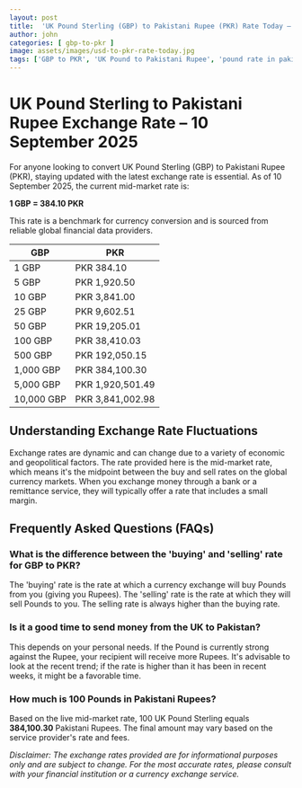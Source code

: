 ```yaml
---
layout: post
title:  'UK Pound Sterling (GBP) to Pakistani Rupee (PKR) Rate Today – 10 September 2025'
author: john
categories: [ gbp-to-pkr ]
image: assets/images/usd-to-pkr-rate-today.jpg
tags: ['GBP to PKR', 'UK Pound to Pakistani Rupee', 'pound rate in pakistan', 'great britain pound to pkr', 'uk to pakistan money transfer']
---
```


# UK Pound Sterling to Pakistani Rupee Exchange Rate – 10 September 2025

For anyone looking to convert UK Pound Sterling (GBP) to Pakistani Rupee (PKR), staying updated with the latest exchange rate is essential. As of 10 September 2025, the current mid-market rate is:

**1 GBP = 384.10 PKR**

This rate is a benchmark for currency conversion and is sourced from reliable global financial data providers.

| GBP | PKR |
| --- | --- |
| 1 GBP | PKR 384.10 |
| 5 GBP | PKR 1,920.50 |
| 10 GBP | PKR 3,841.00 |
| 25 GBP | PKR 9,602.51 |
| 50 GBP | PKR 19,205.01 |
| 100 GBP | PKR 38,410.03 |
| 500 GBP | PKR 192,050.15 |
| 1,000 GBP | PKR 384,100.30 |
| 5,000 GBP | PKR 1,920,501.49 |
| 10,000 GBP | PKR 3,841,002.98 |


## Understanding Exchange Rate Fluctuations

Exchange rates are dynamic and can change due to a variety of economic and geopolitical factors. The rate provided here is the mid-market rate, which means it's the midpoint between the buy and sell rates on the global currency markets. When you exchange money through a bank or a remittance service, they will typically offer a rate that includes a small margin.

## Frequently Asked Questions (FAQs)

### What is the difference between the 'buying' and 'selling' rate for GBP to PKR?

The 'buying' rate is the rate at which a currency exchange will buy Pounds from you (giving you Rupees). The 'selling' rate is the rate at which they will sell Pounds to you. The selling rate is always higher than the buying rate.

### Is it a good time to send money from the UK to Pakistan?

This depends on your personal needs. If the Pound is currently strong against the Rupee, your recipient will receive more Rupees. It's advisable to look at the recent trend; if the rate is higher than it has been in recent weeks, it might be a favorable time.

### How much is 100 Pounds in Pakistani Rupees?

Based on the live mid-market rate, 100 UK Pound Sterling equals **384,100.30** Pakistani Rupees. The final amount may vary based on the service provider's rate and fees.



*Disclaimer: The exchange rates provided are for informational purposes only and are subject to change. For the most accurate rates, please consult with your financial institution or a currency exchange service.*
